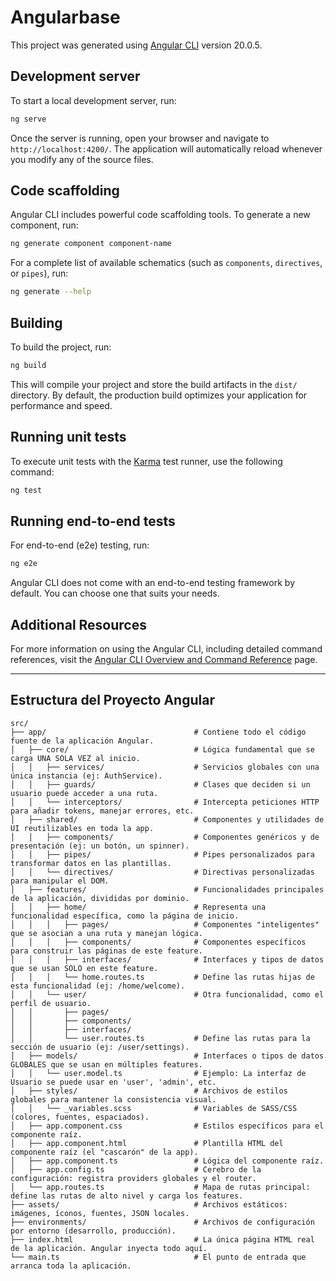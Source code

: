 # Angularbase

This project was generated using [Angular CLI](https://github.com/angular/angular-cli) version 20.0.5.

## Development server

To start a local development server, run:

```bash
ng serve
```

Once the server is running, open your browser and navigate to `http://localhost:4200/`. The application will automatically reload whenever you modify any of the source files.

## Code scaffolding

Angular CLI includes powerful code scaffolding tools. To generate a new component, run:

```bash
ng generate component component-name
```

For a complete list of available schematics (such as `components`, `directives`, or `pipes`), run:

```bash
ng generate --help
```

## Building

To build the project, run:

```bash
ng build
```

This will compile your project and store the build artifacts in the `dist/` directory. By default, the production build optimizes your application for performance and speed.

## Running unit tests

To execute unit tests with the [Karma](https://karma-runner.github.io) test runner, use the following command:

```bash
ng test
```

## Running end-to-end tests

For end-to-end (e2e) testing, run:

```bash
ng e2e
```

Angular CLI does not come with an end-to-end testing framework by default. You can choose one that suits your needs.

## Additional Resources

For more information on using the Angular CLI, including detailed command references, visit the [Angular CLI Overview and Command Reference](https://angular.dev/tools/cli) page.

---

## Estructura del Proyecto Angular

```text
src/
├── app/                                 # Contiene todo el código fuente de la aplicación Angular.
│   ├── core/                            # Lógica fundamental que se carga UNA SOLA VEZ al inicio.
│   │   ├── services/                    # Servicios globales con una única instancia (ej: AuthService).
│   │   ├── guards/                      # Clases que deciden si un usuario puede acceder a una ruta.
│   │   └── interceptors/                # Intercepta peticiones HTTP para añadir tokens, manejar errores, etc.
│   ├── shared/                          # Componentes y utilidades de UI reutilizables en toda la app.
│   │   ├── components/                  # Componentes genéricos y de presentación (ej: un botón, un spinner).
│   │   ├── pipes/                       # Pipes personalizados para transformar datos en las plantillas.
│   │   └── directives/                  # Directivas personalizadas para manipular el DOM.
│   ├── features/                        # Funcionalidades principales de la aplicación, divididas por dominio.
│   │   ├── home/                        # Representa una funcionalidad específica, como la página de inicio.
│   │   │   ├── pages/                   # Componentes "inteligentes" que se asocian a una ruta y manejan lógica.
│   │   │   ├── components/              # Componentes específicos para construir las páginas de este feature.
│   │   │   ├── interfaces/              # Interfaces y tipos de datos que se usan SOLO en este feature.
│   │   │   └── home.routes.ts           # Define las rutas hijas de esta funcionalidad (ej: /home/welcome).
│   │   └── user/                        # Otra funcionalidad, como el perfil de usuario.
│   │       ├── pages/
│   │       ├── components/
│   │       ├── interfaces/
│   │       └── user.routes.ts           # Define las rutas para la sección de usuario (ej: /user/settings).
│   ├── models/                          # Interfaces o tipos de datos GLOBALES que se usan en múltiples features.
│   │   └── user.model.ts                # Ejemplo: La interfaz de Usuario se puede usar en 'user', 'admin', etc.
│   ├── styles/                          # Archivos de estilos globales para mantener la consistencia visual.
│   │   └── _variables.scss              # Variables de SASS/CSS (colores, fuentes, espaciados).
│   ├── app.component.css                # Estilos específicos para el componente raíz.
│   ├── app.component.html               # Plantilla HTML del componente raíz (el "cascarón" de la app).
│   ├── app.component.ts                 # Lógica del componente raíz.
│   ├── app.config.ts                    # Cerebro de la configuración: registra providers globales y el router.
│   └── app.routes.ts                    # Mapa de rutas principal: define las rutas de alto nivel y carga los features.
├── assets/                              # Archivos estáticos: imágenes, íconos, fuentes, JSON locales.
├── environments/                        # Archivos de configuración por entorno (desarrollo, producción).
├── index.html                           # La única página HTML real de la aplicación. Angular inyecta todo aquí.
└── main.ts                              # El punto de entrada que arranca toda la aplicación.
```
